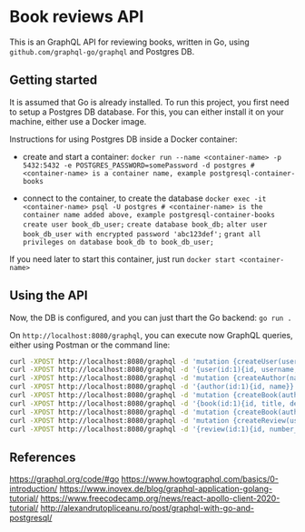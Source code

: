 # Book reviews API

This is an GraphQL API for reviewing books, written in Go, using `github.com/graphql-go/graphql` and Postgres DB.

## Getting started

It is assumed that Go is already installed. To run this project, you first need to setup a Postgres DB database. For this, you can either install it on your machine, either use a Docker image.

Instructions for using Postgres DB inside a Docker container:
 - create and start a container:
   `docker run --name <container-name> -p 5432:5432 -e POSTGRES_PASSWORD=somePassword -d postgres # <container-name> is a container name, example postgresql-container-books`

 - connect to the container, to create the database
   `docker exec -it <container-name> psql -U postgres # <container-name> is the container name added above, example postgresql-container-books` 
   `create user book_db_user;`
   `create database book_db;`
   `alter user book_db_user with encrypted password 'abc123def';`
   `grant all privileges on database book_db to book_db_user;`



If you need later to start this container, just run `docker start <container-name>`

## Using the API

Now, the DB is configured, and you can just thart the Go backend: `go run .`

On `http://localhost:8080/graphql`, you can execute now GraphQL queries, either using Postman or the command line:
```bash
curl -XPOST http://localhost:8080/graphql -d 'mutation {createUser(username:"test1", email:"test1@test.com"){id, username, email}}'
curl -XPOST http://localhost:8080/graphql -d '{user(id:1){id, username, email}}'
curl -XPOST http://localhost:8080/graphql -d 'mutation {createAuthor(name:"Author 1"){id, name}}'
curl -XPOST http://localhost:8080/graphql -d '{author(id:1){id, name}}'
curl -XPOST http://localhost:8080/graphql -d 'mutation {createBook(author: 1, title: "Title 1", description: "Description 1"){id, title, description, author{id, name}}}'
curl -XPOST http://localhost:8080/graphql -d '{book(id:1){id, title, description, author{id, name}}}'
curl -XPOST http://localhost:8080/graphql -d 'mutation {createBook(author: 1, title: "Title 1", description: "Description 1"){id, title, description, author{id, name}}}'
curl -XPOST http://localhost:8080/graphql -d 'mutation {createReview(user: 1, book: 1, number_of_stars: "5", body: "A very good book."){id, number_of_stars, body, user{id, username, email}, book{id, title, description}}}'
curl -XPOST http://localhost:8080/graphql -d '{review(id:1){id, number_of_stars, body, user{id, username, email}, book{id, title, description}}}'
```

## References
https://graphql.org/code/#go
https://www.howtographql.com/basics/0-introduction/
https://www.inovex.de/blog/graphql-application-golang-tutorial/
https://www.freecodecamp.org/news/react-apollo-client-2020-tutorial/
http://alexandrutopliceanu.ro/post/graphql-with-go-and-postgresql/

